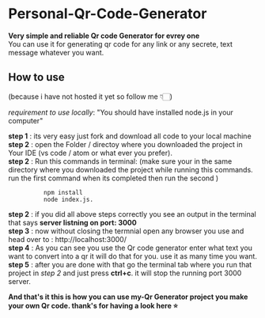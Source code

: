 # Personal-Qr-Code-Generator #  
**Very simple and reliable Qr code Generator for evrey one**  
You can use it for generating qr code for any link or any secrete, text message whatever you want.  
  
## How to use ##  
  
(because i have not hosted it yet so follow me 👇🏻)  
  
*requirement to use locally*: "You should have installed node.js in your computer"

**step 1** : its very easy just fork and download all code to your local machine   
**step 2** : open the Folder / directoy where you downloaded the project in Your IDE (vs code / atom or what ever you prefer).  
**step 2** : Run this commands in terminal: (make sure your in the same directory where you downloaded the project while running this commands.
             run the first command when its completed then run the second )

              npm install
              node index.js.   
                
**step 2** : if you did all above steps correctly you see an output in the terminal that says **server listning on port: 3000**  
**step 3** : now without closing the termnial open any browser you use and head over to : http://localhost:3000/  
**step 4** : As you can see you use the Qr code generator enter what text you want to convert into a qr it will do that for you. use it as many time you want.  
**step 5** : after you are done with that go the terminal tab where you run that project in *step 2*  and just press **ctrl+c**. it will stop the running port 3000 server.  

**And that's it this is how you can use my-Qr Generator project you make your own Qr code. thank's for having a look here ⭐**  




